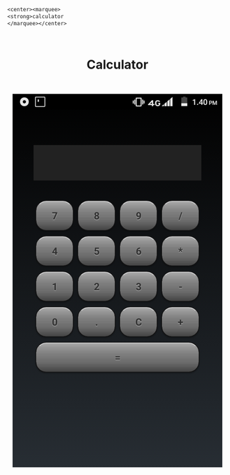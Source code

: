
    <center><marquee>
    <strong>calculator
    </marquee></center>
  </div>
<br>
<h1 align="center">
  Calculator
</h1>
<br>
<p align="center">
<img src="https://github.com/afelfgie/calculator/blob/master/img/calculator.png"/>
</p>
<br><br>


